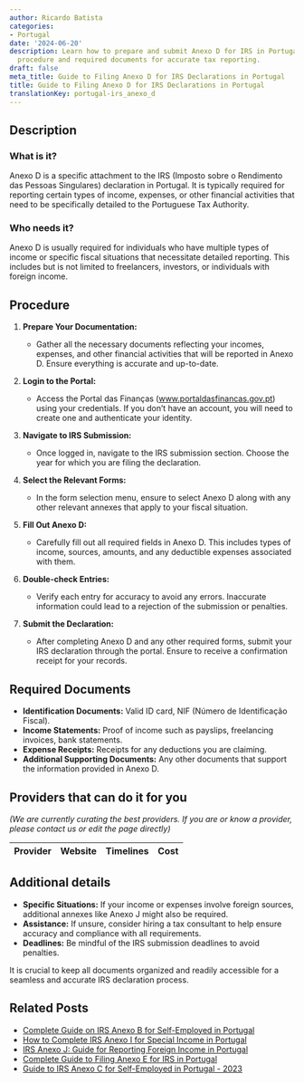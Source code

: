 ```yaml
---
author: Ricardo Batista
categories:
- Portugal
date: '2024-06-20'
description: Learn how to prepare and submit Anexo D for IRS in Portugal. Step-by-step
  procedure and required documents for accurate tax reporting.
draft: false
meta_title: Guide to Filing Anexo D for IRS Declarations in Portugal
title: Guide to Filing Anexo D for IRS Declarations in Portugal
translationKey: portugal-irs_anexo_d
---
```





## Description
### What is it?
Anexo D is a specific attachment to the IRS (Imposto sobre o Rendimento das Pessoas Singulares) declaration in Portugal. It is typically required for reporting certain types of income, expenses, or other financial activities that need to be specifically detailed to the Portuguese Tax Authority.

### Who needs it?
Anexo D is usually required for individuals who have multiple types of income or specific fiscal situations that necessitate detailed reporting. This includes but is not limited to freelancers, investors, or individuals with foreign income.

## Procedure
1. **Prepare Your Documentation:**
   - Gather all the necessary documents reflecting your incomes, expenses, and other financial activities that will be reported in Anexo D. Ensure everything is accurate and up-to-date. 

2. **Login to the Portal:**
   - Access the Portal das Finanças (www.portaldasfinancas.gov.pt) using your credentials. If you don’t have an account, you will need to create one and authenticate your identity.

3. **Navigate to IRS Submission:**
   - Once logged in, navigate to the IRS submission section. Choose the year for which you are filing the declaration.

4. **Select the Relevant Forms:**
   - In the form selection menu, ensure to select Anexo D along with any other relevant annexes that apply to your fiscal situation.

5. **Fill Out Anexo D:**
   - Carefully fill out all required fields in Anexo D. This includes types of income, sources, amounts, and any deductible expenses associated with them.

6. **Double-check Entries:**
   - Verify each entry for accuracy to avoid any errors. Inaccurate information could lead to a rejection of the submission or penalties.

7. **Submit the Declaration:**
   - After completing Anexo D and any other required forms, submit your IRS declaration through the portal. Ensure to receive a confirmation receipt for your records.

## Required Documents
- **Identification Documents:** Valid ID card, NIF (Número de Identificação Fiscal).
- **Income Statements:** Proof of income such as payslips, freelancing invoices, bank statements.
- **Expense Receipts:** Receipts for any deductions you are claiming.
- **Additional Supporting Documents:** Any other documents that support the information provided in Anexo D.

## Providers that can do it for you
_(We are currently curating the best providers. If you are or know a provider, please contact us or edit the page directly)_

| Provider        |     Website     |     Timelines    |       Cost      |
| :-------------: | :-------------: |  :-------------: | :-------------: |

## Additional details
- **Specific Situations:** If your income or expenses involve foreign sources, additional annexes like Anexo J might also be required.
- **Assistance:** If unsure, consider hiring a tax consultant to help ensure accuracy and compliance with all requirements.
- **Deadlines:** Be mindful of the IRS submission deadlines to avoid penalties.
  
It is crucial to keep all documents organized and readily accessible for a seamless and accurate IRS declaration process.
## Related Posts

- [Complete Guide on IRS Anexo B for Self-Employed in Portugal](https://tramitit.com/guides/portugal/irs_anexo_b/)
- [How to Complete IRS Anexo I for Special Income in Portugal](https://tramitit.com/guides/portugal/irs_anexo_i/)
- [IRS Anexo J: Guide for Reporting Foreign Income in Portugal](https://tramitit.com/guides/portugal/irs_anexo_j/)
- [Complete Guide to Filing Anexo E for IRS in Portugal](https://tramitit.com/guides/portugal/irs_anexo_e/)
- [Guide to IRS Anexo C for Self-Employed in Portugal - 2023](https://tramitit.com/guides/portugal/irs_anexo_c/)